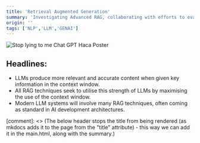 ```yaml
---
title: 'Retrieval Augmented Generation'
summary: 'Investigating Advanced RAG, collaborating with efforts to evaluate LLM outputs.'
origin: ''
tags: ['NLP','LLM','GENAI']
---
```




![Stop lying to me Chat GPT Haca Poster](https://github.com/user-attachments/assets/52cc653c-db42-42de-a4bd-76c0fd42c83f)


## Headlines: 
- LLMs produce more relevant and accurate content when given key information in the context window. 
- All RAG techniques seek to utilise this strength of LLMs by maximising the use of the context window. 
- Modern LLM systems will involve many RAG techniques, often coming as standard in AI development architectures.


[comment]: <> (The below header stops the title from being rendered (as mkdocs adds it to the page from the "title" attribute) - this way we can add it in the main.html, along with the summary.)
#
